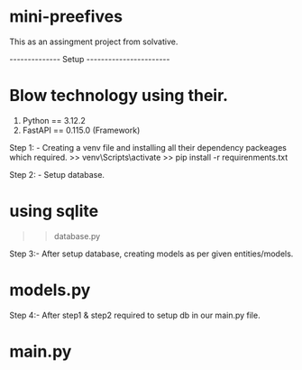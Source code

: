 # mini-preefives
This as an assingment project from solvative.

-------------- Setup -----------------------
# Blow technology using their.
1. Python == 3.12.2
2. FastAPI == 0.115.0 (Framework)

Step 1: - Creating a venv file and installing all their dependency packeages which required.
    >> venv\Scripts\activate
    >> pip install -r requirenments.txt


Step 2: - Setup database.
# using sqlite
 >> database.py

Step 3:- After setup database, creating models as per given entities/models.
# models.py


Step 4:- After step1 & step2 required to setup db in our main.py file.
# main.py






